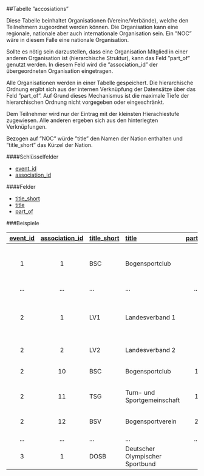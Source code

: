 ##Tabelle ”accosiations” 

Diese Tabelle beinhaltet Organisationen (Vereine/Verbände), welche den Teilnehmern zugeordnet werden können. Die Organisation kann eine regionale, nationale aber auch internationale Organisation sein. Ein ”NOC” wäre in diesem Falle eine nationale Organisation.

Sollte es nötig sein darzustellen, dass eine Organisation Mitglied in einer anderen Organisation ist (hierarchische Struktur), kann das Feld ”part_of” genutzt werden. In diesem Feld wird die ”association_id” der übergeordneten Organisation eingetragen. 

Alle Organisationen werden in einer Tabelle gespeichert. Die hierarchische Ordnung ergibt sich aus der internen Verknüpfung der Datensätze über das Feld ”part_of”. Auf Grund dieses Mechanismus ist die maximale Tiefe der hierarchischen Ordnung nicht vorgegeben oder eingeschränkt.

Dem Teilnehmer wird nur der Eintrag mit der kleinsten Hierachiestufe zugewiesen. Alle anderen ergeben sich aus den hinterlegten Verknüpfungen.

Bezogen auf ”NOC” würde ”title” den Namen der Nation enthalten und ”title_short” das Kürzel der Nation.

####Schlüsselfelder

* [event_id]
* [association_id]

####Felder

* [title_short]
* [title]
* [part_of]

###Beispiele

[event_id]|[association_id]|[title_short]|[title]|[part_of]|Bemerkung
:--------:|:--------------:|:------------|:------|:-------:|:---------
1|1|BSC|Bogensportclub|<null>|Event 1 ist eine Kreismeisterschaft bei der unter anderem "BSC" antritt
...|...|...|...|...|
2|1|LV1|Landesverband 1|<null>|Event 2 ist eine Deutsche Meisterschaft bei der die Landesverbände registriert werden
2|2|LV2|Landesverband 2|<null>|ein weiterer Landesverband
2|10|BSC|Bogensportclub|1|"BSC" ist im "Landesverband 1" organisiert 
2|11|TSG|Turn- und Sportgemeinschaft|1|"TSG" ist auch im "Landesverband 1" organisiert 
2|12|BSV|Bogensportverein|2|"BSV" ist im "Landesverband 2" organisiert 
...|...|...|...|...|
3|1|DOSB|Deutscher Olympischer Sportbund|<null>|Event 3 ist ein internationales Turnier.

[event_id]:kapitel_07_e.md#event_id
[association_id]:kapitel_07_a.md#association_id
[title_short]:kapitel_07_t.md#title_short
[title]:kapitel_07_t.md#title
[part_of]:kapitel_07_p.md#part_of
